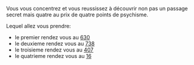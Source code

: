 Vous vous concentrez et vous reussissez à découvrir non pas un passage secret mais quatre au prix de quatre points de psychisme. 

Lequel allez vous prendre: 

- le premier rendez vous au [630](630)
- le deuxieme rendez vous au [738](738) 
- le troisieme rendez vous au [407](407) 
- le quatrieme rendez vous au [16](16) 
